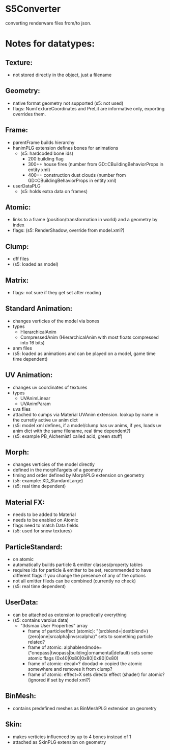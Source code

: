 # S5Converter

converting renderware files from/to json.


# Notes for datatypes:

## Texture:
- not stored directly in the object, just a filename

## Geometry:
- native format geometry not supported (s5: not used)
- flags: NumTextureCoordinates and PreLit are informative only, exporting overrides them.

## Frame:
- parentFrame builds hierarchy
- hanimPLG extension defines bones for animations
	- (s5: hardcoded bone ids)
		- 200 building flag
		- 300++ house fires (number from GD::CBuildingBehaviorProps in entity xml)
		- 400++ construction dust clouds (number from GD::CBuildingBehaviorProps in entity xml)
- userDataPLG
	- (s5: holds extra data on frames)

## Atomic:
- links to a frame (position/transformation in world) and a geometry by index
- flags: (s5: RenderShadow, override from model.xml?)

## Clump:
- dff files
- (s5: loaded as model)

## Matrix:
- flags: not sure if they get set after reading

## Standard Animation:
- changes verticies of the model via bones
- types
	- HierarchicalAnim
	- CompressedAnim (HierarchicalAnim with most floats compressed into 16 bits)
- anm files
- (s5: loaded as animations and can be played on a model, game time time dependent)

## UV Animation:
- changes uv coordinates of textures
- types
	- UVAnimLinear
	- UVAnimParam
- uva files
- attached to cumps via Material UVAnim extension. lookup by name in the curretly active uv anim dict
- (s5: model xml defines, if a model/clump has uv anims, if yes, loads uv anim dict with the same filename, real time dependent?)
- (s5: example PB_Alchemist1 called acid, green stuff)

## Morph:
- changes verticies of the model directly
- defined in the morphTargets of a geometry
- timing and order defined by MorphPLG extension on geometry
- (s5: example: XD_StandardLarge)
- (s5: real time dependent)

## Material FX:
- needs to be added to Material
- needs to be enabled on Atomic
- flags need to match Data fields
- (s5: used for snow textures)

## ParticleStandard:
- on atomic
- automatically builds particle & emitter classes/property tables
- requires ids for particle & emitter to be set, recommended to have different flags if you change the presence of any of the options
- not all emitter fileds can be combined (currently no check)
- (s5: real time dependent)

## UserData:
- can be attached as extension to practically everything
- (s5: contains varoius data)
	- "3dsmax User Properties" array
		- frame of particleeffect (atomic): "(srcblend=|destblend=)(zero|one|srcalpha|invsrcalpha)" sets to something particle related?
		- frame of atomic: alphablendmode=("onepass|twopass|building|ornamental|default) sets some atomic flags (0x40|0x80|0x80|0x80|0x80)
		- frame of atomic: decal=? doodad => copied the atomic somewhere and removes it from clump?
		- frame of atomic: effect=X sets directx effect (shader) for atomic? (ignored if set by model xml?)

## BinMesh:
- contains predefined meshes as BinMeshPLG extension on geometry

## Skin:
- makes verticies influenced by up to 4 bones instead of 1
- attached as SkinPLG extension on geometry
